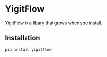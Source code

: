 # YigitFlow

YigitFlow is a libary that grows when you install.

## Installation

```ps
pip install yigitflow
```
